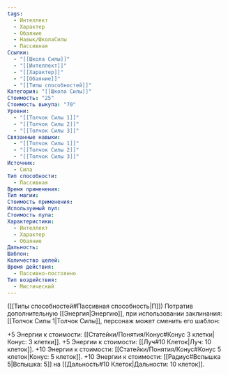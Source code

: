 ```yaml
---
tags:
  - Интеллект
  - Характер
  - Обаяние
  - Навык/ШколаСилы
  - Пассивная
Ссылки:
  - "[[Школа Силы]]"
  - "[[Интеллект]]"
  - "[[Характер]]"
  - "[[Обаяние]]"
  - "[[Типы способностей]]"
Категория: "[[Школа Силы]]"
Стоимость: "25"
Стоимость выкупа: "70"
Уровни:
  - "[[Толчок Силы 1]]"
  - "[[Толчок Силы 2]]"
  - "[[Толчок Силы 3]]"
Связанные навыки:
  - "[[Толчок Силы 1]]"
  - "[[Толчок Силы 2]]"
  - "[[Толчок Силы 3]]"
Источник:
  - Сила
Тип способности:
  - Пассивная
Время применения: 
Тип магии: 
Стоимость применения: 
Используемый пул: 
Стоимость пула: 
Характеристики:
  - Интеллект
  - Характер
  - Обаяние
Дальность: 
Шаблон: 
Количество целей: 
Время действия:
  - Пассивно-постоянно
Тип воздействия:
  - Мистический
---
```

([[Типы способностей#Пассивная способность|П]]) Потратив дополнительную [[Энергия|Энергию]], при использовании заклинания: [[Толчок Силы 1|Толчок Силы]], персонаж может сменить его шаблон:

+5 Энергии к стоимости: [[Статейки/Понятия/Конус#Конус 3 клетки|Конус: 3 клетки]].
+5 Энергии к стоимости: [[Луч#10 Клеток|Луч: 10 клеток]]. 
+10 Энергии к стоимости: [[Статейки/Понятия/Конус#Конус 5 клеток|Конус: 5 клеток]].
+10 Энергии к стоимости: [[Радиус#Вспышка 5|Вспышка: 5]] на [[Дальность#10 Клеток|Дальности: 10 клеток]].

